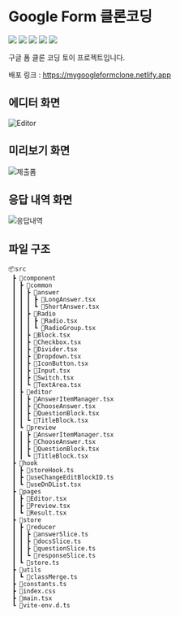 # Google Form 클론코딩
<img src="https://img.shields.io/badge/TypeScript-3178C6?style=for-the-badge&logo=TypeScript&logoColor=white"> <img src="https://img.shields.io/badge/Vite-646CFF?style=for-the-badge&logo=Vite&logoColor=white"> <img src="https://img.shields.io/badge/React-61DAFB?style=for-the-badge&logo=React&logoColor=white"> <img src="https://img.shields.io/badge/Redux Tool Kit-764ABC?style=for-the-badge&logo=Redux&logoColor=white"> <img src="https://img.shields.io/badge/Tailwind CSS-06B6D4?style=for-the-badge&logo=TailwindCSS&logoColor=white">



구글 폼 클론 코딩 토이 프로젝트입니다.

배포 링크 : https://mygoogleformclone.netlify.app

## 에디터 화면
![Editor](https://github.com/bh2980/googleFormClone/assets/74360958/726aab02-ce24-49d4-abff-9273d00a1c79)

## 미리보기 화면
![제출폼](https://github.com/bh2980/googleFormClone/assets/74360958/b056ec43-7f05-4997-a047-7e70b4f1ae19)

## 응답 내역 화면
![응답내역](https://github.com/bh2980/googleFormClone/assets/74360958/f1b1d62e-49ec-4c6c-ada5-4826e88e6544)


## 파일 구조

```
📦src
 ┣ 📂component
 ┃ ┣ 📂common
 ┃ ┃ ┣ 📂answer
 ┃ ┃ ┃ ┣ 📜LongAnswer.tsx
 ┃ ┃ ┃ ┗ 📜ShortAnswer.tsx
 ┃ ┃ ┣ 📂Radio
 ┃ ┃ ┃ ┣ 📜Radio.tsx
 ┃ ┃ ┃ ┗ 📜RadioGroup.tsx
 ┃ ┃ ┣ 📜Block.tsx
 ┃ ┃ ┣ 📜Checkbox.tsx
 ┃ ┃ ┣ 📜Divider.tsx
 ┃ ┃ ┣ 📜Dropdown.tsx
 ┃ ┃ ┣ 📜IconButton.tsx
 ┃ ┃ ┣ 📜Input.tsx
 ┃ ┃ ┣ 📜Switch.tsx
 ┃ ┃ ┗ 📜TextArea.tsx
 ┃ ┣ 📂editor
 ┃ ┃ ┣ 📜AnswerItemManager.tsx
 ┃ ┃ ┣ 📜ChooseAnswer.tsx
 ┃ ┃ ┣ 📜QuestionBlock.tsx
 ┃ ┃ ┗ 📜TitleBlock.tsx
 ┃ ┗ 📂preview
 ┃ ┃ ┣ 📜AnswerItemManager.tsx
 ┃ ┃ ┣ 📜ChooseAnswer.tsx
 ┃ ┃ ┣ 📜QuestionBlock.tsx
 ┃ ┃ ┗ 📜TitleBlock.tsx
 ┣ 📂hook
 ┃ ┣ 📜storeHook.ts
 ┃ ┣ 📜useChangeEditBlockID.ts
 ┃ ┗ 📜useDnDList.tsx
 ┣ 📂pages
 ┃ ┣ 📜Editor.tsx
 ┃ ┣ 📜Preview.tsx
 ┃ ┗ 📜Result.tsx
 ┣ 📂store
 ┃ ┣ 📂reducer
 ┃ ┃ ┣ 📜answerSlice.ts
 ┃ ┃ ┣ 📜docsSlice.ts
 ┃ ┃ ┣ 📜questionSlice.ts
 ┃ ┃ ┗ 📜responseSlice.ts
 ┃ ┗ 📜store.ts
 ┣ 📂utils
 ┃ ┗ 📜classMerge.ts
 ┣ 📜constants.ts
 ┣ 📜index.css
 ┣ 📜main.tsx
 ┗ 📜vite-env.d.ts
```
